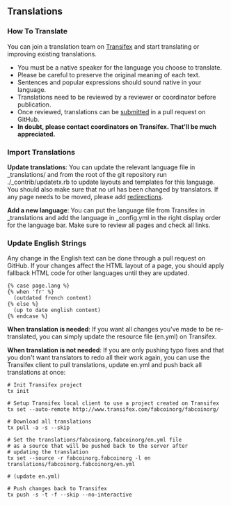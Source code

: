 ## Translations

### How To Translate

You can join a translation team on
[Transifex](http://www.transifex.com/projects/p/fabcoinorg/) and start
translating or improving existing translations.

* You must be a native speaker for the language you choose to translate.
* Please be careful to preserve the original meaning of each text.
* Sentences and popular expressions should sound native in your language.
* Translations need to be reviewed by a reviewer or coordinator before
  publication.
* Once reviewed, translations can be [submitted](#import-translations) in a pull
  request on GitHub.
* **In doubt, please contact coordinators on Transifex. That'll be much
  appreciated.**

### Import Translations

**Update translations**: You can update the relevant language file in
\_translations/ and from the root of the git repository run
./\_contrib/updatetx.rb to update layouts and templates for this language. You
should also make sure that no url has been changed by translators. If any page
needs to be moved, please add [redirections](http://github.com/fabcoins-dot-info/fabcoins.info/blob/master/docs/miscellaneous.md#redirections).

**Add a new language**: You can put the language file from Transifex in
\_translations and add the language in \_config.yml in the right display order
for the language bar. Make sure to review all pages and check all links.

### Update English Strings

Any change in the English text can be done through a pull request on GitHub. If
your changes affect the HTML layout of a page, you should apply fallback HTML
code for other languages until they are updated.

    {% case page.lang %}
    {% when 'fr' %}
      (outdated french content)
    {% else %}
      (up to date english content)
    {% endcase %}

**When translation is needed**: If you want all changes you've made to be
re-translated, you can simply update the resource file (en.yml) on Transifex.

**When translation is not needed**: If you are only pushing typo fixes and that
you don't want translators to redo all their work again, you can use the
Transifex client to pull translations, update en.yml and push back all
translations at once:


    # Init Transifex project
    tx init
    
    # Setup Transifex local client to use a project created on Transifex
    tx set --auto-remote http://www.transifex.com/fabcoinorg/fabcoinorg/
    
    # Download all translations
    tx pull -a -s --skip
    
    # Set the translations/fabcoinorg.fabcoinorg/en.yml file
    # as a source that will be pushed back to the server after
    # updating the translation
    tx set --source -r fabcoinorg.fabcoinorg -l en translations/fabcoinorg.fabcoinorg/en.yml
    
    # (update en.yml)
    
    # Push changes back to Transifex
    tx push -s -t -f --skip --no-interactive
